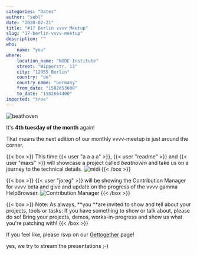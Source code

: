 ```yaml
---
categories: "Dates"
author: "sebl"
date: "2020-02-21"
title: "#17 Berlin vvvv Meetup"
slug: "17-berlin-vvvv-meetup"
description: ""
who: 
    name: "you"
where: 
    location_name: "NODE Institute"
    street: "Wipperstr. 13"
    city: "12055 Berlin"
    country: "de"
    country_name: "Germany"
    from_date: "1582653600"
    to_date: "1582664400"
imported: "true"
---
```



![beathoven](wdr_stage01.jpg) 



It's  **4th tuesday of the month** again!

That means the next edition of our monthly vvvv-meetup is just around the corner.


{{< box >}}
This time {{< user "a a a a" >}}, {{< user "readme" >}} and {{< user "maxs" >}} will showcase a project called *beathoven* and take us on a journey to the technical details.
![midi](image_1.png) {{< /box >}}




{{< box >}}
{{< user "joreg" >}} will be showing the Contribution Manager for vvvv beta and give and update on the progress of the vvvv gamma HelpBrowser.
![Contribution Manager](grafik_0.png) {{< /box >}}




{{< box >}}
Note:
As always, **you **are invited to show and tell about your projects, tools or tasks: If you have something to show or talk about, please do so! Bring your projects, demos, works-in-progress and show us what you're patching with!
{{< /box >}}


If you feel like, please rsvp on our [Gettogether](https://gettogether.community/events/3957/vvvv-berlin-meetup-17/) page!


yes, we try to stream the presentations ;-)